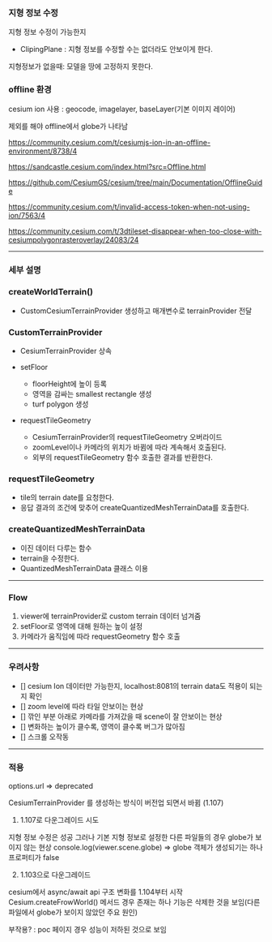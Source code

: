 ### 지형 정보 수정

지형 정보 수정이 가능한지

- ClipingPlane : 지형 정보를 수정할 수는 없더라도 안보이게 한다.

지형정보가 없을때: 모델을 땅에 고정하지 못한다.

### offline 환경

cesium ion 사용 : geocode, imagelayer, baseLayer(기본 이미지 레이어)

제외를 해야 offline에서 globe가 나타남

https://community.cesium.com/t/cesiumjs-ion-in-an-offline-environment/8738/4

https://sandcastle.cesium.com/index.html?src=Offline.html

https://github.com/CesiumGS/cesium/tree/main/Documentation/OfflineGuide

https://community.cesium.com/t/invalid-access-token-when-not-using-ion/7563/4

https://community.cesium.com/t/3dtileset-disappear-when-too-close-with-cesiumpolygonrasteroverlay/24083/24

---

### 세부 설명

### createWorldTerrain()

- CustomCesiumTerrainProvider 생성하고 매개변수로 terrainProvider 전달

### CustomTerrainProvider

- CesiumTerrainProvider 상속
- setFloor

  - floorHeight에 높이 등록
  - 영역을 감싸는 smallest rectangle 생성
  - turf polygon 생성

- requestTileGeometry
  - CesiumTerrainProvider의 requestTileGeometry 오버라이드
  - zoomLevel이나 카메라의 위치가 바뀜에 따라 계속해서 호출된다.
  - 외부의 requestTileGeometry 함수 호출한 결과를 반환한다.

### requestTileGeometry

- tile의 terrain date를 요청한다.
- 응답 결과의 조건에 맞추어 createQuantizedMeshTerrainData를 호출한다.

### createQuantizedMeshTerrainData

- 이진 데이터 다루는 함수
- terrain을 수정한다.
- QuantizedMeshTerrainData 클래스 이용

---

### Flow

1. viewer에 terrainProvider로 custom terrain 데이터 넘겨줌
2. setFloor로 영역에 대해 원하는 높이 설정
3. 카메라가 움직임에 따라 requestGeometry 함수 호출

---

### 우려사항

- [] cesium Ion 데이터만 가능한지, localhost:8081의 terrain data도 적용이 되는지 확인
- [] zoom level에 따라 타일 안보이는 현상
- [] 깎인 부분 아래로 카메라를 가져갔을 때 scene이 잘 안보이는 현상
- [] 변화하는 높이가 클수록, 영역이 클수록 버그가 많아짐
- [] 스크롤 오작동

---

### 적용

options.url => deprecated

CesiumTerrainProvider 를 생성하는 방식이 버전업 되면서 바뀜 (1.107)

1. 1.107로 다운그레이드 시도

지형 정보 수정은 성공
그러나 기본 지형 정보로 설정한 다른 파일들의 경우 globe가 보이지 않는 현상
console.log(viewer.scene.globe) => globe 객체가 생성되기는 하나 프로퍼티가 false

2. 1.103으로 다운그레이드

cesium에서 async/await api 구조 변화를 1.104부터 시작
Cesium.createFrowWorld() 메서드 경우 존재는 하나 기능은 삭제한 것을 보임(다른 파일에서 globe가 보이지 않았던 주요 원인)

부작용? : poc 페이지 경우 성능이 저하된 것으로 보임
